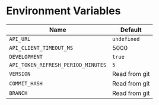 # Environment Variables

Name                               | Default
-----------------------------------|--------
`API_URL`                          | `undefined`
`API_CLIENT_TIMEOUT_MS`            | 5000
`DEVELOPMENT`                      | `true`
`API_TOKEN_REFRESH_PERIOD_MINUTES` | `5`
`VERSION`                          | Read from git
`COMMIT_HASH`                      | Read from git
`BRANCH`                           | Read from git
